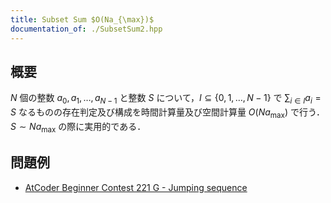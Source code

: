 ```yaml
---
title: Subset Sum $O(Na_{\max})$
documentation_of: ./SubsetSum2.hpp
---
```


## 概要
$N$ 個の整数 $a_0, a_1, \dots , a_{N - 1}$ と整数 $S$ について，$I \subseteq \{0, 1, \dots, N - 1\}$ で $\sum_{i \in I} a_i = S$ なるものの存在判定及び構成を時間計算量及び空間計算量 $O(Na_{\max})$ で行う．
$S \sim Na_{\max}$ の際に実用的である．

## 問題例
- [AtCoder Beginner Contest 221 G - Jumping sequence](https://atcoder.jp/contests/abc221/tasks/abc221_g)
